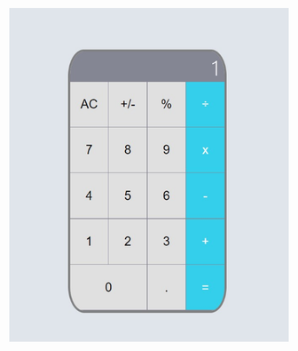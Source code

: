 

![alt text](https://github.com/jayendramadaram/calculator-app_with-react/blob/main/Screenshot%202021-06-28%20032857.jpg?raw=true)
